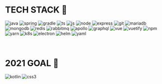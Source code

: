 # TECH STACK 🎉
![java](https://yearnlune.github.io/assets/images/techstack/java.png)
![spring](https://yearnlune.github.io/assets/images/techstack/spring.png)
![gradle](https://yearnlune.github.io/assets/images/techstack/gradle.png)
![ts](https://yearnlune.github.io/assets/images/techstack/ts.png)
![js](https://yearnlune.github.io/assets/images/techstack/js.png)
![node](https://yearnlune.github.io/assets/images/techstack/node.png)
![express](https://yearnlune.github.io/assets/images/techstack/express.png)
![git](https://yearnlune.github.io/assets/images/techstack/git.png)
![mariadb](https://yearnlune.github.io/assets/images/techstack/mariadb.png)
![mongodb](https://yearnlune.github.io/assets/images/techstack/mongodb.png)
![redis](https://yearnlune.github.io/assets/images/techstack/redis.png)
![rabbitmq](https://yearnlune.github.io/assets/images/techstack/rabbitmq.png)
![apollo](https://yearnlune.github.io/assets/images/techstack/apollo.png)
![graphql](https://yearnlune.github.io/assets/images/techstack/graphql.png)
![vue](https://yearnlune.github.io/assets/images/techstack/vue.png)
![vuetify](https://yearnlune.github.io/assets/images/techstack/vuetify.png)
![npm](https://yearnlune.github.io/assets/images/techstack/npm.png)
![yarn](https://yearnlune.github.io/assets/images/techstack/yarn.png)
![k8s](https://yearnlune.github.io/assets/images/techstack/k8s.png)
![electron](https://yearnlune.github.io/assets/images/techstack/electron.png)
![helm](https://yearnlune.github.io/assets/images/techstack/helm.png)
![yaml](https://yearnlune.github.io/assets/images/techstack/yaml.png)

　
# 2021 GOAL 🎉
![kotlin](https://yearnlune.github.io/assets/images/techstack/kotlin.png)
![css3](https://yearnlune.github.io/assets/images/techstack/css3.png)

<!--
**yearnlune/yearnlune** is a ✨ _special_ ✨ repository because its `README.md` (this file) appears on your GitHub profile.

Here are some ideas to get you started:

- 🔭 I’m currently working on ...
- 🌱 I’m currently learning ...
- 👯 I’m looking to collaborate on ...
- 🤔 I’m looking for help with ...
- 💬 Ask me about ...
- 📫 How to reach me: ...
- 😄 Pronouns: ...
- ⚡ Fun fact: ...
-->
